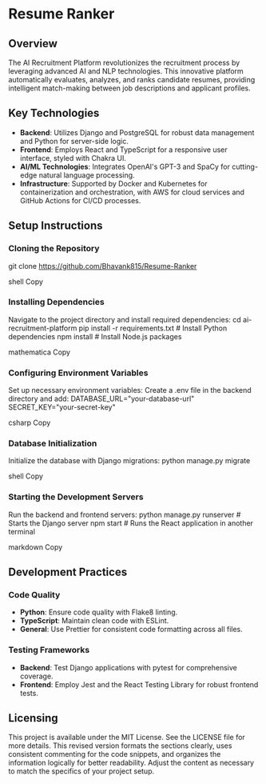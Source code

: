# Resume Ranker

## Overview

The AI Recruitment Platform revolutionizes the recruitment process by leveraging advanced AI and NLP technologies. This innovative platform automatically evaluates, analyzes, and ranks candidate resumes, providing intelligent match-making between job descriptions and applicant profiles.

## Key Technologies

- **Backend**: Utilizes Django and PostgreSQL for robust data management and Python for server-side logic.
- **Frontend**: Employs React and TypeScript for a responsive user interface, styled with Chakra UI.
- **AI/ML Technologies**: Integrates OpenAI's GPT-3 and SpaCy for cutting-edge natural language processing.
- **Infrastructure**: Supported by Docker and Kubernetes for containerization and orchestration, with AWS for cloud services and GitHub Actions for CI/CD processes.

## Setup Instructions

### Cloning the Repository
git clone https://github.com/Bhavank815/Resume-Ranker

shell
Copy

### Installing Dependencies
Navigate to the project directory and install required dependencies:
cd ai-recruitment-platform pip install -r requirements.txt # Install Python dependencies npm install # Install Node.js packages

mathematica
Copy

### Configuring Environment Variables
Set up necessary environment variables:
Create a .env file in the backend directory and add:
DATABASE_URL="your-database-url" SECRET_KEY="your-secret-key"

csharp
Copy

### Database Initialization
Initialize the database with Django migrations:
python manage.py migrate

shell
Copy

### Starting the Development Servers
Run the backend and frontend servers:
python manage.py runserver # Starts the Django server npm start # Runs the React application in another terminal

markdown
Copy

## Development Practices

### Code Quality
- **Python**: Ensure code quality with Flake8 linting.
- **TypeScript**: Maintain clean code with ESLint.
- **General**: Use Prettier for consistent code formatting across all files.

### Testing Frameworks
- **Backend**: Test Django applications with pytest for comprehensive coverage.
- **Frontend**: Employ Jest and the React Testing Library for robust frontend tests.

## Licensing
This project is available under the MIT License. See the LICENSE file for more details.
This revised version formats the sections clearly, uses consistent commenting for the code snippets, and organizes the information logically for better readability. Adjust the content as necessary to match the specifics of your project setup.








